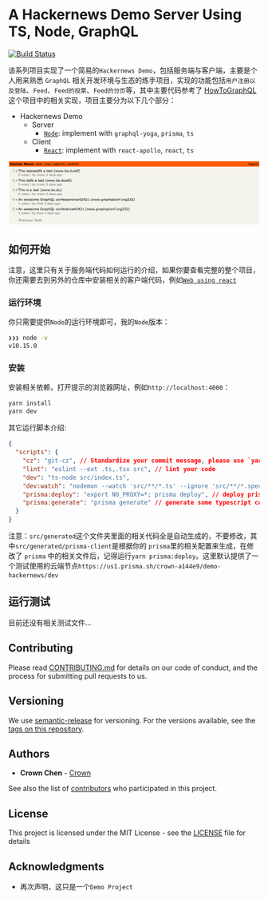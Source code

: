 # A Hackernews Demo Server Using TS, Node, GraphQL

[![Build Status](https://dev.azure.com/crown0938/Github/_apis/build/status/crown3.GraphQL-Server-Node-TS?branchName=master)](https://dev.azure.com/crown0938/Github/_build/latest?definitionId=5&branchName=master)

该系列项目实现了一个简易的`Hackernews Demo`，包括服务端与客户端，主要是个人用来熟悉 `GraphQL` 相关开发环境与生态的练手项目，实现的功能包括`用户注册以及登陆`、`Feed`、`Feed的投票`、`Feed的分页`等，其中主要代码参考了 [HowToGraphQL](https://www.howtographql.com/) 这个项目中的相关实现，项目主要分为以下几个部分：

- Hackernews Demo
  - Server
    - [`Node`](https://github.com/crown3/GraphQL-Server-Node-TS): implement with `graphql-yoga`, `prisma`, `ts`
  - Client
    - [`React`](https://github.com/crown3/GraphQL-Client-React-TS): implement with `react-apollo`, `react`, `ts`

![](./assets/190516_090038162.png)

## 如何开始

注意，这里只有关于服务端代码如何运行的介绍，如果你要查看完整的整个项目，你还需要去到另外的仓库中安装相关的客户端代码，例如[`Web using react`](https://github.com/crown3/GraphQL-Client-React-TS)

### 运行环境

你只需要提供`Node`的运行环境即可，我的`Node`版本：

```bash
❯❯❯ node -v
v10.15.0
```

### 安装

安装相关依赖，打开提示的浏览器网址，例如`http://localhost:4000`：

```bash
yarn install
yarn dev
```

其它运行脚本介绍:

```json
{
  "scripts": {
    "cz": "git-cz", // Standardize your commit message, please use `yarn cz` instead of `git commit ...` after `git add`
    "lint": "eslint --ext .ts,.tsx src", // lint your code
    "dev": "ts-node src/index.ts",
    "dev:watch": "nodemon --watch 'src/**/*.ts' --ignore 'src/**/*.spec.ts' --exec yarn dev", // run dev with watching mode
    "prisma:deploy": "export NO_PROXY=*; prisma deploy", // deploy prisma config to your database
    "prisma:generate": "prisma generate" // generate some typescript code which based on your datamodel.prisma
  }
}
```

注意：`src/generated`这个文件夹里面的相关代码全是自动生成的，不要修改，其中`src/generated/prisma-client`是根据你的 `prisma`里的相关配置来生成，在修改了 `prisma` 中的相关文件后，记得运行`yarn prisma:deploy`。这里默认提供了一个测试使用的云端节点`https://us1.prisma.sh/crown-a144e9/demo-hackernews/dev`

## 运行测试

目前还没有相关测试文件...

## Contributing

Please read [CONTRIBUTING.md](./.github/CONTRIBUTING.md) for details on our code of conduct, and the process for submitting pull requests to us.

## Versioning

We use [semantic-release](https://github.com/semantic-release/semantic-release#readme) for versioning. For the versions available, see the [tags on this repository](https://github.com/crown3/GraphQL-Server-Node-TS/tags).

## Authors

- **Crown Chen** - [Crown](https://github.com/crown3)

See also the list of [contributors](https://github.com/crown3/GraphQL-Server-Node-TS/contributors) who participated in this project.

## License

This project is licensed under the MIT License - see the [LICENSE](./LICENSE) file for details

## Acknowledgments

- 再次声明，这只是一个`Demo Project`
